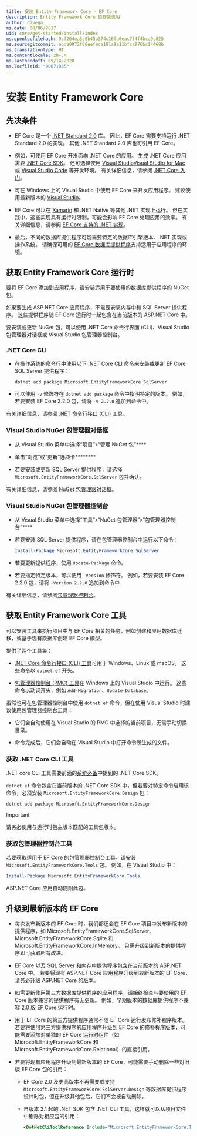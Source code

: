 ```yaml
---
title: 安装 Entity Framework Core - EF Core
description: Entity Framework Core 的安装说明
author: divega
ms.date: 08/06/2017
uid: core/get-started/install/index
ms.openlocfilehash: 9cf264ea5c6b45a374c16fa6eac7f4f4bca9c825
ms.sourcegitcommit: abda0872f86eefeca191a9a11bfca976bc14468b
ms.translationtype: HT
ms.contentlocale: zh-CN
ms.lasthandoff: 09/14/2020
ms.locfileid: "90071935"
---
```

# <a name="installing-entity-framework-core"></a>安装 Entity Framework Core

## <a name="prerequisites"></a>先决条件

* EF Core 是一个 [.NET Standard 2.0](/dotnet/standard/net-standard) 库。 因此，EF Core 需要支持运行 .NET Standard 2.0 的实现。 其他 .NET Standard 2.0 库也可引用 EF Core。

* 例如，可使用 EF Core 开发面向 .NET Core 的应用。 生成 .NET Core 应用需要 [.NET Core SDK](https://dotnet.microsoft.com/download)。 还可选择使用 [Visual Studio](https://visualstudio.microsoft.com/vs)[Visual Studio for Mac](https://visualstudio.microsoft.com/vs/mac) 或 [Visual Studio Code](https://code.visualstudio.com) 等开发环境。 有关详细信息，请参阅 [.NET Core 入门](/dotnet/core/get-started)。

* 可在 Windows 上的 Visual Studio 中使用 EF Core 来开发应用程序。 建议使用最新版本的 [Visual Studio](https://visualstudio.microsoft.com/vs)。

* EF Core 可以在 [Xamarin](https://dotnet.microsoft.com/apps/xamarin) 和 .NET Native 等其他 .NET 实现上运行。 但在实践中，这些实现具有运行时限制，可能会影响 EF Core 处理应用的效率。 有关详细信息，请参阅 [EF Core 支持的 .NET 实现](xref:core/platforms/index)。

* 最后，不同的数据库提供程序可能需要特定的数据库引擎版本、.NET 实现或操作系统。 请确保可用的 [EF Core 数据库提供程序](xref:core/providers/index)支持适用于应用程序的环境。

## <a name="get-the-entity-framework-core-runtime"></a>获取 Entity Framework Core 运行时

要将 EF Core 添加到应用程序，请安装适用于要使用的数据库提供程序的 NuGet 包。

如果要生成 ASP.NET Core 应用程序，不需要安装内存中和 SQL Server 提供程序。 这些提供程序随 EF Core 运行时一起包含在当前版本的 ASP.NET Core 中。  

要安装或更新 NuGet 包，可以使用 .NET Core 命令行界面 (CLI)、Visual Studio 包管理器对话框或 Visual Studio 包管理器控制台。

### <a name="net-core-cli"></a>.NET Core CLI

* 在操作系统的命令行中使用以下 .NET Core CLI 命令来安装或更新 EF Core SQL Server 提供程序：

  ```dotnetcli
  dotnet add package Microsoft.EntityFrameworkCore.SqlServer
  ```

* 可以使用 `-v` 修饰符在 `dotnet add package` 命令中指明特定的版本。 例如，若要安装 EF Core 2.2.0 包，请将 `-v 2.2.0` 追加到命令中。

有关详细信息，请参阅 [.NET 命令行接口 (CLI) 工具](/dotnet/core/tools/)。

### <a name="visual-studio-nuget-package-manager-dialog"></a>Visual Studio NuGet 包管理器对话框

* 从 Visual Studio 菜单中选择“项目”>“管理 NuGet 包”****

* 单击“浏览”或“更新”选项卡********

* 若要安装或更新 SQL Server 提供程序，请选择 `Microsoft.EntityFrameworkCore.SqlServer` 包并确认。

有关详细信息，请参阅 [NuGet 包管理器对话框](/nuget/tools/package-manager-ui)。

### <a name="visual-studio-nuget-package-manager-console"></a>Visual Studio NuGet 包管理器控制台

* 从 Visual Studio 菜单中选择“工具”>“NuGet 包管理器”>“包管理器控制台”****

* 若要安装 SQL Server 提供程序，请在包管理器控制台中运行以下命令：

  ``` PowerShell  
  Install-Package Microsoft.EntityFrameworkCore.SqlServer
  ```

* 若要更新提供程序，使用 `Update-Package` 命令。

* 若要指定特定版本，可以使用 `-Version` 修饰符。 例如，若要安装 EF Core 2.2.0 包，请将 `-Version 2.2.0` 追加到命令中

有关详细信息，请参阅[包管理器控制台](/nuget/tools/package-manager-console)。

## <a name="get-the-entity-framework-core-tools"></a>获取 Entity Framework Core 工具

可以安装工具来执行项目中与 EF Core 相关的任务，例如创建和应用数据库迁移，或基于现有数据库创建 EF Core 模型。

提供了两个工具集：

* [.NET Core 命令行接口 (CLI) 工具](xref:core/miscellaneous/cli/dotnet)可用于 Windows、Linux 或 macOS。 这些命令以 `dotnet ef` 开头。

* [包管理器控制台 (PMC) 工具](xref:core/miscellaneous/cli/powershell)在 Windows 上的 Visual Studio 中运行。 这些命令以动词开头，例如 `Add-Migration`、`Update-Database`。

虽然也可在包管理器控制台中使用 `dotnet ef` 命令，但在使用 Visual Studio 时建议使用包管理器控制台工具：

* 它们会自动使用在 Visual Studio 的 PMC 中选择的当前项目，无需手动切换目录。  

* 命令完成后，它们会自动在 Visual Studio 中打开命令所生成的文件。

<a name="cli"></a>

### <a name="get-the-net-core-cli-tools"></a>获取 .NET Core CLI 工具

.NET core CLI 工具需要前面的[系统必备](#prerequisites)中提到的 .NET Core SDK。

`dotnet ef` 命令包含在当前版本的 .NET Core SDK 中，但若要对特定命令启用该命令，必须安装 `Microsoft.EntityFrameworkCore.Design` 包：

```dotnetcli
dotnet add package Microsoft.EntityFrameworkCore.Design
```

> [!IMPORTANT]
> 请务必使用与运行时包主版本匹配的工具包版本。

### <a name="get-the-package-manager-console-tools"></a>获取包管理器控制台工具

若要获取适用于 EF Core 的包管理器控制台工具，请安装 `Microsoft.EntityFrameworkCore.Tools` 包。 例如，在 Visual Studio 中：

``` PowerShell
Install-Package Microsoft.EntityFrameworkCore.Tools
```

ASP.NET Core 应用自动随附此包。

## <a name="upgrading-to-the-latest-ef-core"></a>升级到最新版本的 EF Core

* 每次发布新版本的 EF Core 时，我们都还会在 EF Core 项目中发布新版本的提供程序，如 Microsoft.EntityFrameworkCore.SqlServer、Microsoft.EntityFrameworkCore.Sqlite 和 Microsoft.EntityFrameworkCore.InMemory。 只需升级到新版本的提供程序即可获取所有改进。

* EF Core 以及 SQL Server 和内存中提供程序包含在当前版本的 ASP.NET Core 中。 若要将现有 ASP.NET Core 应用程序升级到较新版本的 EF Core，请务必升级 ASP.NET Core 的版本。

* 如需更新使用第三方数据库提供程序的应用程序，请始终检查与要使用的 EF Core 版本兼容的提供程序有无更新。 例如，早期版本的数据库提供程序不兼容 2.0 版 EF Core 运行时。

* 用于 EF Core 的第三方提供程序通常不随 EF Core 运行发布修补程序版本。 若要将使用第三方提供程序的应用程序升级到 EF Core 的修补程序版本，可能需要添加对单独的 EF Core 运行时组件（如 Microsoft.EntityFrameworkCore 和 Microsoft.EntityFrameworkCore.Relational）的直接引用。

* 若要将现有应用程序升级到最新版本的 EF Core，可能需要手动删除一些对旧版 EF Core 包的引用：

  * EF Core 2.0 及更高版本不再需要或支持 `Microsoft.EntityFrameworkCore.SqlServer.Design` 等数据库提供程序设计时包，但在升级其他包后，它们不会被自动删除。

  * 自版本 2.1 起的 .NET SDK 包含 .NET CLI 工具，这样就可以从项目文件中删除对相应包的引用：

    ``` xml
    <DotNetCliToolReference Include="Microsoft.EntityFrameworkCore.Tools.DotNet" Version="2.0.0" />
    ```
